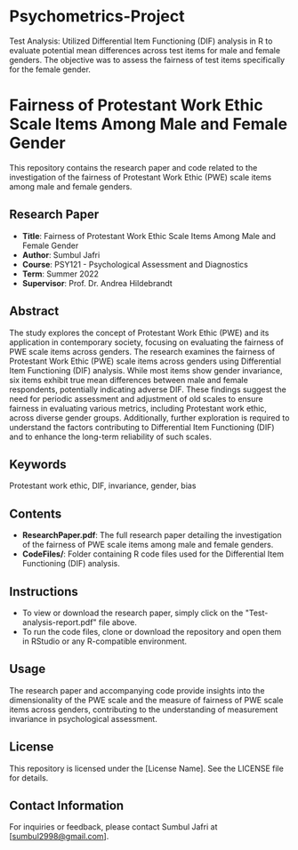 # Psychometrics-Project
Test Analysis: Utilized Differential Item Functioning (DIF) analysis in R to evaluate potential mean differences across test items for male and female genders. The objective was to assess the fairness of test items specifically for the female gender. 

# Fairness of Protestant Work Ethic Scale Items Among Male and Female Gender

This repository contains the research paper and code related to the investigation of the fairness of Protestant Work Ethic (PWE) scale items among male and female genders.

## Research Paper
- **Title**: Fairness of Protestant Work Ethic Scale Items Among Male and Female Gender
- **Author**: Sumbul Jafri
- **Course**: PSY121 - Psychological Assessment and Diagnostics
- **Term**: Summer 2022
- **Supervisor**: Prof. Dr. Andrea Hildebrandt

## Abstract
The study explores the concept of Protestant Work Ethic (PWE) and its application in contemporary society, focusing on evaluating the fairness of PWE scale items across genders. The research examines the fairness of Protestant Work Ethic (PWE) scale items across genders using Differential Item Functioning (DIF) analysis. While most items show gender invariance, six items exhibit true mean differences between male and female respondents, potentially indicating adverse DIF. These findings suggest the need for periodic assessment and adjustment of old scales to ensure fairness in evaluating various metrics, including Protestant work ethic, across diverse gender groups. Additionally, further exploration is required to understand the factors contributing to Differential Item Functioning (DIF) and to enhance the long-term reliability of such scales.


## Keywords
Protestant work ethic, DIF, invariance, gender, bias

## Contents
- **ResearchPaper.pdf**: The full research paper detailing the investigation of the fairness of PWE scale items among male and female genders.
- **CodeFiles/**: Folder containing R code files used for the Differential Item Functioning (DIF) analysis.

## Instructions
- To view or download the research paper, simply click on the "Test-analysis-report.pdf" file above.
- To run the code files, clone or download the repository and open them in RStudio or any R-compatible environment.

## Usage
The research paper and accompanying code provide insights into the dimensionality of the PWE scale and the measure of fairness of PWE scale items across genders, contributing to the understanding of measurement invariance in psychological assessment.

## License
This repository is licensed under the [License Name]. See the LICENSE file for details.

## Contact Information
For inquiries or feedback, please contact Sumbul Jafri at [sumbul2998@gmail.com].
